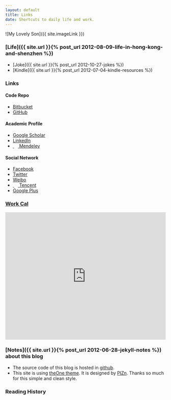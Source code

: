```yaml
---
layout: default
title: Links
date: Shortcuts to daily life and work.
---
```

<article class ="post">

![My Lovely Son]({{ site.imageLink }})

### [Life]({{ site.url }}{% post_url 2012-08-09-life-in-hong-kong-and-shenzhen %})
+ [Joke]({{ site.url }}{% post_url 2012-10-27-jokes %})
+ [Kindle]({{ site.url }}{% post_url 2012-07-04-kindle-resources %})

<h3>Links</h3>
<h4>Code Repo</h4>
<ul>
    <li><a href="{{ site.follow.bitbucket }}" target="_blank"><i class="icon-random"></i>Bitbucket</a></li>
    <li><a href="{{ site.follow.github }}" target="_blank"><i class="icon-github"></i>GitHub</a></li>
</ul>
<h4>Academic Profile</h4>
<ul>
    <li><a href="{{ site.follow.gscholar }}" target="_blank"><i class="icon-book"></i>Google Scholar</a></li>
    <li><a href="{{ site.follow.linkedin }}" target="_blank"><i class="icon-linkedin"></i>LinkedIn</a></li>
    <li><a href="{{ site.follow.mendeley }}" target="_blank">&nbsp;<img src="http://www.mendeley.com/graphics/favicon.ico" width="12" height="12" />&nbsp;Mendeley</a></li>
</ul>
<h4>Social Network</h4>
<ul>
    <li><a href="{{ site.follow.facebook }}" target="_blank"><i class="icon-facebook"></i>Facebook</a></li>
    <li><a href="{{ site.follow.twitter }}" target="_blank"><i class="icon-twitter"></i>Twitter</a></li>
    <li><a href="{{ site.follow.weibo }}" target="_blank"><i class="icon-rss"></i>Weibo</a></li>
    <li><a href="{{ site.follow.tencent }}" target="_blank">&nbsp;<img src="http://mat1.gtimg.com/www/mb/favicon.ico" width="12" height="12" />&nbsp;Tencent</a></li>
    <li><a href="{{ site.follow.google }}" target="_blank"><i class="icon-google-plus"></i>Google Plus</a></li>
</ul>

### [Work Cal](https://www.google.com/calendar/embed?src=tqa202la1dnrb70ld90094d31c%40group.calendar.google.com&ctz=Asia/Hong_Kong)
<iframe src="https://www.google.com/calendar/embed?showTitle=0&amp;showPrint=0&amp;showTabs=0&amp;showCalendars=0&amp;showTz=0&amp;mode=WEEK&amp;height=400&amp;wkst=2&amp;hl=en&amp;bgcolor=%23ffffff&amp;src=tqa202la1dnrb70ld90094d31c%40group.calendar.google.com&amp;color=%232F6309&amp;src=zh_cn.hong_kong%23holiday%40group.v.calendar.google.com&amp;color=%231B887A&amp;ctz=Asia%2FHong_Kong" style=" border-width:0 " width="100%" height="400" frameborder="0" scrolling="no"></iframe>
<p></p>
     
### [Notes]({{ site.url }}{% post_url 2012-06-28-jekyll-notes %}) about this blog

+ The source code of this blog is hosted in [<i class="icon-github-sign"></i>github](https://github.com/quxiaofeng/csxfqu).
+ This site is using [theOne theme](https://github.com/pizn/blogTheme). It is designed by [PIZn](http://www.pizn.net/14-11-2012/theone-blog-theme/). Thanks so much for this simple and clean style.     

### Reading History      
    
<script type="text/javascript" src="http://www.douban.com/service/badge/gBlueBird/?show=collection&amp;select=random&amp;n=6&amp;columns=3&amp;hidelogo=yes&amp;cat=book" ></script>
<p></p>
